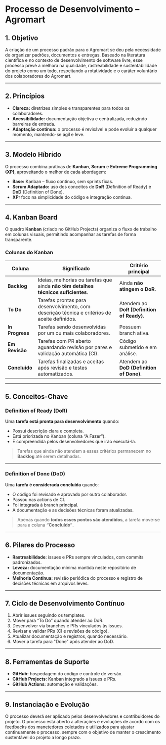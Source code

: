 # Processo de Desenvolvimento – Agromart

## 1. Objetivo

A criação de um processo padrão para o Agromart se deu pela necessidade de organizar padrões, documentos e entregas. Baseado na literatura científica e no contexto de desenvolvimento de software livre, esse processo prevê a melhora na qualidade, rastreabilidade e sustentabilidade do projeto como um todo, respeitando a rotatividade e o caráter voluntário dos colaboradores do Agromart.

---

## 2. Princípios

- **Clareza:** diretrizes simples e transparentes para todos os colaboradores.
- **Acessibilidade:** documentação objetiva e centralizada, reduzindo barreiras de entrada.
- **Adaptação contínua:** o processo é revisável e pode evoluir a qualquer momento, mantendo-se ágil e leve.

---

## 3. Modelo Híbrido

O processo combina práticas de **Kanban**, **Scrum** e **Extreme Programming (XP)**, aproveitando o melhor de cada abordagem:

- **Base:** Kanban – fluxo contínuo, sem sprints fixas.  
- **Scrum Adaptado:** uso dos conceitos de **DoR** (Definition of Ready) e **DoD** (Definition of Done).  
- **XP:** foco na simplicidade do código e integração contínua.

---

## 4. Kanban Board

O quadro **Kanban** (criado no GitHub Projects) organiza o fluxo de trabalho em colunas visuais, permitindo acompanhar as tarefas de forma transparente.

### Colunas do Kanban

| Coluna | Significado | Critério principal |
|---------|--------------|--------------------|
| **Backlog** | Ideias, melhorias ou tarefas que ainda **não têm detalhes técnicos suficientes**. | Ainda **não atingem o DoR**. |
| **To Do** | Tarefas prontas para desenvolvimento, com descrição técnica e critérios de aceite definidos. | Atendem ao **DoR (Definition of Ready)**. |
| **In Progress** | Tarefas sendo desenvolvidas por um ou mais colaboradores. | Possuem branch ativa. |
| **Em Revisão** | Tarefas com PR aberto aguardando revisão por pares e validação automática (CI). | Código submetido e em análise. |
| **Concluído** | Tarefas finalizadas e aceitas após revisão e testes automatizados. | Atendem ao **DoD (Definition of Done)**. |

---

## 5. Conceitos-Chave

###  Definition of Ready (DoR)
Uma **tarefa está pronta para desenvolvimento** quando:
- Possui descrição clara e completa.
- Está priorizada no Kanban (coluna “A Fazer”). 
- É compreendida pelos desenvolvedores que irão executá-la.

> Tarefas que ainda não atendem a esses critérios permanecem no **Backlog** até serem detalhadas.

---

###  Definition of Done (DoD)
Uma **tarefa é considerada concluída** quando:
- O código foi revisado e aprovado por outro colaborador.  
- Passou nas actions de CI.  
- Foi integrada à branch principal.  
- A documentação e as decisões técnicas foram atualizadas.

> Apenas quando **todos esses pontos são atendidos**, a tarefa move-se para a coluna **“Concluído”**.

---

## 6. Pilares do Processo

- **Rastreabilidade:** issues e PRs sempre vinculados, com commits padronizados.  
- **Leveza:** documentação mínima mantida neste repositório de documentação.
- **Melhoria Contínua:** revisão periódica do processo e registro de decisões técnicas em arquivos leves.

---

## 7. Ciclo de Desenvolvimento Contínuo
1. Abrir issues seguindo os templates.  
2. Mover para “To Do” quando atender ao DoR.  
3. Desenvolver via branches e PRs vinculados às issues.  
4. Revisar e validar PRs (CI e revisões de código).  
5. Atualizar documentação e registros, quando necessário.  
6. Mover a tarefa para "Done" após atender ao DoD.  

---

## 8. Ferramentas de Suporte

- **GitHub:** hospedagem do código e controle de versão.  
- **GitHub Projects:** Kanban integrado a issues e PRs.  
- **GitHub Actions:** automação e validações.  

---

## 9. Instanciação e Evolução

O processo deverá ser aplicado pelos desenvolvedores e contribuidores do projeto. O processo está aberto a alterações e evoluções de acordo com os feedbacks dos manetedores coletados e utilizados para ajustar continuamente o processo, sempre com o objetivo de manter o crescimento sustentável do projeto a longo prazo.